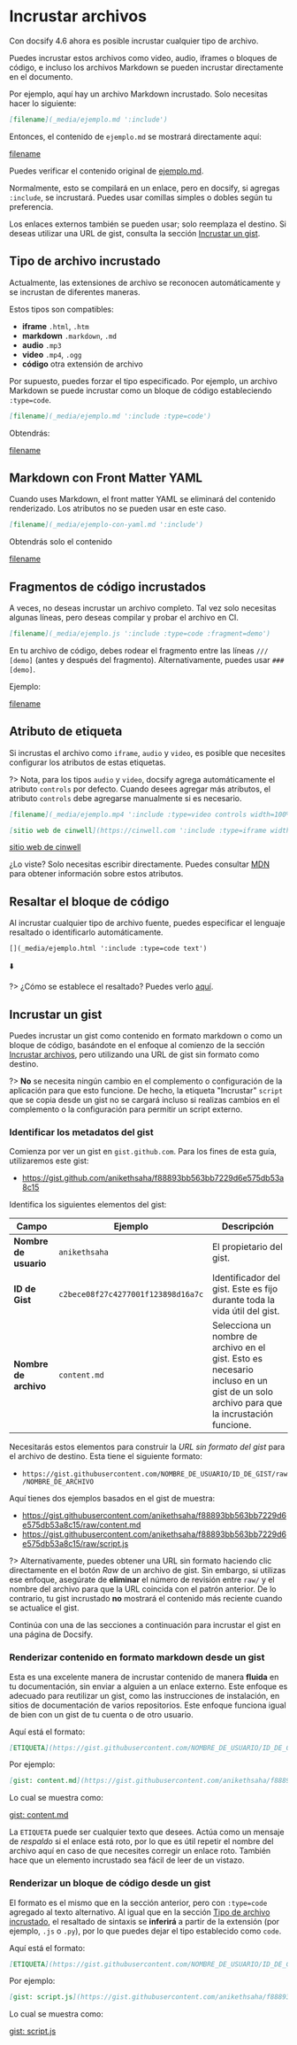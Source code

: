 # Incrustar archivos

Con docsify 4.6 ahora es posible incrustar cualquier tipo de archivo.

Puedes incrustar estos archivos como video, audio, iframes o bloques de código, e incluso los archivos Markdown se pueden incrustar directamente en el documento.

Por ejemplo, aquí hay un archivo Markdown incrustado. Solo necesitas hacer lo siguiente:

```markdown
[filename](_media/ejemplo.md ':include')
```

Entonces, el contenido de `ejemplo.md` se mostrará directamente aquí:

[filename](_media/ejemplo.md ':include')

Puedes verificar el contenido original de [ejemplo.md](_media/ejemplo.md ':ignore').

Normalmente, esto se compilará en un enlace, pero en docsify, si agregas `:include`, se incrustará. Puedes usar comillas simples o dobles según tu preferencia.

Los enlaces externos también se pueden usar; solo reemplaza el destino. Si deseas utilizar una URL de gist, consulta la sección [Incrustar un gist](#incrustar-un-gist).

## Tipo de archivo incrustado

Actualmente, las extensiones de archivo se reconocen automáticamente y se incrustan de diferentes maneras.

Estos tipos son compatibles:

- **iframe** `.html`, `.htm`
- **markdown** `.markdown`, `.md`
- **audio** `.mp3`
- **video** `.mp4`, `.ogg`
- **código** otra extensión de archivo

Por supuesto, puedes forzar el tipo especificado. Por ejemplo, un archivo Markdown se puede incrustar como un bloque de código estableciendo `:type=code`.

```markdown
[filename](_media/ejemplo.md ':include :type=code')
```

Obtendrás:

[filename](_media/ejemplo.md ':include :type=code')

## Markdown con Front Matter YAML

Cuando uses Markdown, el front matter YAML se eliminará del contenido renderizado. Los atributos no se pueden usar en este caso.

```markdown
[filename](_media/ejemplo-con-yaml.md ':include')
```

Obtendrás solo el contenido

[filename](_media/ejemplo-con-yaml.md ':include')

## Fragmentos de código incrustados

A veces, no deseas incrustar un archivo completo. Tal vez solo necesitas algunas líneas, pero deseas compilar y probar el archivo en CI.

```markdown
[filename](_media/ejemplo.js ':include :type=code :fragment=demo')
```

En tu archivo de código, debes rodear el fragmento entre las líneas `/// [demo]` (antes y después del fragmento). Alternativamente, puedes usar `### [demo]`.

Ejemplo:

[filename](_media/ejemplo.js ':include :type=code :fragment=demo')

## Atributo de etiqueta

Si incrustas el archivo como `iframe`, `audio` y `video`, es posible que necesites configurar los atributos de estas etiquetas.

?> Nota, para los tipos `audio` y `video`, docsify agrega automáticamente el atributo `controls` por defecto. Cuando desees agregar más atributos, el atributo `controls` debe agregarse manualmente si es necesario.

```md
[filename](_media/ejemplo.mp4 ':include :type=video controls width=100%')
```

```markdown
[sitio web de cinwell](https://cinwell.com ':include :type=iframe width=100% height=400px')
```

[sitio web de cinwell](https://cinwell.com ':include :type=iframe width=100% height=400px')

¿Lo viste? Solo necesitas escribir directamente. Puedes consultar [MDN](https://developer.mozilla.org/en-US/docs/Web/HTML/Element/iframe) para obtener información sobre estos atributos.

## Resaltar el bloque de código

Al incrustar cualquier tipo de archivo fuente, puedes especificar el lenguaje resaltado o identificarlo automáticamente.

```markdown
[](_media/ejemplo.html ':include :type=code text')
```

⬇️

[](_media/ejemplo.html ':include :type=code text')

?> ¿Cómo se establece el resaltado? Puedes verlo [aquí](/es/language-highlight.md).

## Incrustar un gist

Puedes incrustar un gist como contenido en formato markdown o como un bloque de código, basándote en el enfoque al comienzo de la sección [Incrustar archivos](/es/#embed-files), pero utilizando una URL de gist sin formato como destino.

?> **No** se necesita ningún cambio en el complemento o configuración de la aplicación para que esto funcione. De hecho, la etiqueta "Incrustar" `script` que se copia desde un gist no se cargará incluso si realizas cambios en el complemento o la configuración para permitir un script externo.

### Identificar los metadatos del gist

Comienza por ver un gist en `gist.github.com`. Para los fines de esta guía, utilizaremos este gist:

- https://gist.github.com/anikethsaha/f88893bb563bb7229d6e575db53a8c15

Identifica los siguientes elementos del gist:

| Campo        | Ejemplo                            | Descripción                                                                                        |
| ------------ | ---------------------------------- | -------------------------------------------------------------------------------------------------- |
| **Nombre de usuario** | `anikethsaha`                      | El propietario del gist.                                                                                  |
| **ID de Gist**  | `c2bece08f27c4277001f123898d16a7c` | Identificador del gist. Este es fijo durante toda la vida útil del gist.                                    |
| **Nombre de archivo** | `content.md`                       | Selecciona un nombre de archivo en el gist. Esto es necesario incluso en un gist de un solo archivo para que la incrustación funcione. |

Necesitarás estos elementos para construir la _URL sin formato del gist_ para el archivo de destino. Esta tiene el siguiente formato:

- `https://gist.githubusercontent.com/NOMBRE_DE_USUARIO/ID_DE_GIST/raw/NOMBRE_DE_ARCHIVO`

Aquí tienes dos ejemplos basados en el gist de muestra:

- https://gist.githubusercontent.com/anikethsaha/f88893bb563bb7229d6e575db53a8c15/raw/content.md
- https://gist.githubusercontent.com/anikethsaha/f88893bb563bb7229d6e575db53a8c15/raw/script.js

?> Alternativamente, puedes obtener una URL sin formato haciendo clic directamente en el botón _Raw_ de un archivo de gist. Sin embargo, si utilizas ese enfoque, asegúrate de **eliminar** el número de revisión entre `raw/` y el nombre del archivo para que la URL coincida con el patrón anterior. De lo contrario, tu gist incrustado **no** mostrará el contenido más reciente cuando se actualice el gist.

Continúa con una de las secciones a continuación para incrustar el gist en una página de Docsify.

### Renderizar contenido en formato markdown desde un gist

Esta es una excelente manera de incrustar contenido de manera **fluida** en tu documentación, sin enviar a alguien a un enlace externo. Este enfoque es adecuado para reutilizar un gist, como las instrucciones de instalación, en sitios de documentación de varios repositorios. Este enfoque funciona igual de bien con un gist de tu cuenta o de otro usuario.

Aquí está el formato:

```markdown
[ETIQUETA](https://gist.githubusercontent.com/NOMBRE_DE_USUARIO/ID_DE_GIST/raw/NOMBRE_DE_ARCHIVO ':include')
```

Por ejemplo:

```markdown
[gist: content.md](https://gist.githubusercontent.com/anikethsaha/f88893bb563bb7229d6e575db53a8c15/raw/content.md ':include')
```

Lo cual se muestra como:

[gist: content.md](https://gist.githubusercontent.com/anikethsaha/f88893bb563bb7229d6e575db53a8c15/raw/content.md ':include')

La `ETIQUETA` puede ser cualquier texto que desees. Actúa como un mensaje de _respaldo_ si el enlace está roto, por lo que es útil repetir el nombre del archivo aquí en caso de que necesites corregir un enlace roto. También hace que un elemento incrustado sea fácil de leer de un vistazo.

### Renderizar un bloque de código desde un gist

El formato es el mismo que en la sección anterior, pero con `:type=code` agregado al texto alternativo. Al igual que en la sección [Tipo de archivo incrustado](/es/#embedded-file-type), el resaltado de sintaxis se **inferirá** a partir de la extensión (por ejemplo, `.js` o `.py`), por lo que puedes dejar el tipo establecido como `code`.

Aquí está el formato:

```markdown
[ETIQUETA](https://gist.githubusercontent.com/NOMBRE_DE_USUARIO/ID_DE_GIST/raw/NOMBRE_DE_ARCHIVO ':include :type=code')
```

Por ejemplo:

```markdown
[gist: script.js](https://gist.githubusercontent.com/anikethsaha/f88893bb563bb7229d6e575db53a8c15/raw/script.js ':include :type=code')
```

Lo cual se muestra como:

[gist: script.js](https://gist.githubusercontent.com/anikethsaha/f88893bb563bb7229d6e575db53a8c15/raw/script.js ':include :type=code')
